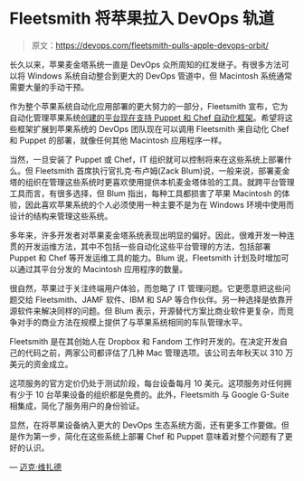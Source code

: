 # Fleetsmith 将苹果拉入 DevOps 轨道

> 原文：<https://devops.com/fleetsmith-pulls-apple-devops-orbit/>

长久以来，苹果麦金塔系统一直是 DevOps 众所周知的红发继子。有很多方法可以将 Windows 系统自动整合到更大的 DevOps 管道中，但 Macintosh 系统通常需要大量的手动干预。

作为整个苹果系统自动化应用部署的更大努力的一部分，Fleetsmith 宣布，它为自动化管理苹果系统[创建的平台现在支持 Puppet 和 Chef 自动化框架](https://blog.fleetsmith.com/introducing-fleetsmith-free-and-new-security-and-devops-catalog-apps/)。希望将这些框架扩展到苹果系统的 DevOps 团队现在可以调用 Fleetsmith 来自动化 Chef 和 Puppet 的部署，就像任何其他 Macintosh 应用程序一样。

当然，一旦安装了 Puppet 或 Chef，IT 组织就可以控制将来在这些系统上部署什么。但 Fleetsmith 首席执行官扎克·布卢姆(Zack Blum)说，一般来说，部署麦金塔的组织在管理这些系统时更喜欢使用提供本机麦金塔体验的工具。就跨平台管理工具而言，有很多选择，但 Blum 指出，每种工具都损害了苹果 Macintosh 的体验，因此喜欢苹果系统的个人必须使用一种主要不是为在 Windows 环境中使用而设计的结构来管理这些系统。

多年来，许多开发者对苹果麦金塔系统表现出明显的偏好。因此，很难开发一种连贯的开发运维方法，其中不包括一些自动化这些平台管理的方法，包括部署 Puppet 和 Chef 等开发运维工具的能力。Blum 说，Fleetsmith 计划及时增加可以通过其平台分发的 Macintosh 应用程序的数量。

很自然，苹果过于关注终端用户体验，而忽略了 IT 管理问题。它更愿意把这些问题交给 Fleetsmith、JAMF 软件、IBM 和 SAP 等合作伙伴。另一种选择是依靠开源软件来解决同样的问题。但 Blum 表示，开源替代方案比商业软件更复杂，而竞争对手的商业方法在规模上提供了与苹果系统相同的车队管理水平。

Fleetsmith 是在其创始人在 Dropbox 和 Fandom 工作时开发的。在决定开发自己的代码之前，两家公司都评估了几种 Mac 管理选项。该公司去年秋天以 310 万美元的资金成立。

这项服务的官方定价仍处于测试阶段，每台设备每月 10 美元。这项服务对任何拥有少于 10 台苹果设备的组织都是免费的。此外，Fleetsmith 与 Google G-Suite 相集成，简化了服务用户的身份验证。

显然，在将苹果设备纳入更大的 DevOps 生态系统方面，还有更多工作要做。但是作为第一步，简化在这些系统上部署 Chef 和 Puppet 意味着对整个问题有了更好的认识。

— [迈克·维扎德](https://devops.com/author/mike-vizard/)